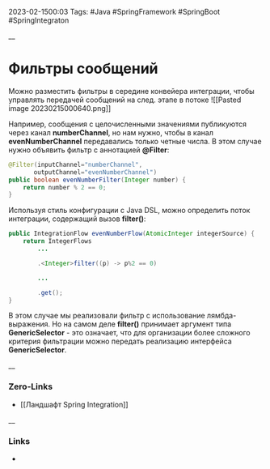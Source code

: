 2023-02-1500:03
Tags: #Java #SpringFramework #SpringBoot #SpringIntegraton

__
# Фильтры сообщений

Можно разместить фильтры в середине конвейера интеграции, чтобы управлять передачей сообщений на след. этапе в потоке
![[Pasted image 20230215000640.png]]

Например, сообщения с целочисленными значениями публикуются через канал **numberChannel**, но нам нужно, чтобы в канал **evenNumberChannel** передавались только четные числа. В этом случае нужно объявить фильтр с аннотацией **@Filter**:
```java
@Filter(inputChannel="numberChannel",
	   outputChannel="evenNumberChannel")
public boolean evenNumberFilter(Integer number) {
	return number % 2 == 0;
}
```

Используя стиль конфигурации с Java DSL, можно определить поток интеграции, содержащий вызов **filter()**:
```java
public IntegrationFlow evenNumberFlow(AtomicInteger integerSource) {
	return IntegerFlows
		...

		.<Integer>filter((p) -> p%2 == 0)

		...

		.get();
}
```
В этом случае мы реализовали фильтр с использование лямбда-выражения. Но на самом деле **filter()** принимает аргумент типа **GenericSelector** - это означает, что для организации более сложного критерия фильтрации можно передать реализацию интерфейса **GenericSelector**.

__
### Zero-Links
- [[Ландшафт Spring Integration]]

__
### Links
- 

